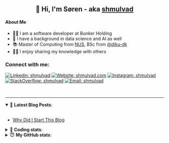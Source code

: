 <h2 align="center">
	👋 Hi, I'm Søren - aka <a href="https://shmulvad.com">shmulvad</a>
</h2>

#### About Me
- 👨‍💻 I am a software developer at Bunker Holding
- 🤖 I have a background in data science and AI as well
- 📚 Master of Computing from [NUS], BSc from [@diku-dk]
- 👨‍🏫 I enjoy sharing my knowledge with others

### Connect with me:

[![Linkedin: shmulvad](https://img.shields.io/badge/shmulvad-blue?style=flat&logo=Linkedin&logoColor=white)][linkedin]
[![Website: shmulvad.com](https://img.shields.io/badge/shmulvad.com-47CCCC?&style=flat&logo=Google-Chrome&logoColor=white)][website]
[![Instagram: shmulvad](https://img.shields.io/badge/-@shmulvad-purple?style=flat&logo=Instagram&logoColor=white)][instagram]
[![StackOverflow: shmulvad](https://img.shields.io/badge/shmulvad-FE7A16?style=flat&logo=stack-overflow&logoColor=white)][stackOverflow]
[![Email: shmulvad](https://img.shields.io/badge/shmulvad-D14836?style=flat&logo=gmail&logoColor=white)][mail]

<br />

---

<details open>
 <summary>📕 <b>Latest Blog Posts</b>: </summary>

<br>

<!-- BLOG-POST-LIST:START -->
- [Why Did I Start This Blog](https://shmulvad.com/blog/why-did-start-this-blog)
<!-- BLOG-POST-LIST:END -->

</details>

<!-- --- -->

<details>
 <summary>🤖 <b>Coding stats</b>: </summary>

<br>

NOTE: Doesn't track coding at work.

<!--START_SECTION:waka-->
![Code Time](http://img.shields.io/badge/Code%20Time-3%2C110%20hrs%2034%20mins-blue)

**I'm an Early 🐤** 

```text
🌞 Morning                1895 commits        ███████░░░░░░░░░░░░░░░░░░   26.32 % 
🌆 Daytime                2773 commits        ██████████░░░░░░░░░░░░░░░   38.51 % 
🌃 Evening                1810 commits        ██████░░░░░░░░░░░░░░░░░░░   25.14 % 
🌙 Night                  722 commits         ███░░░░░░░░░░░░░░░░░░░░░░   10.03 % 
```


📊 **This Week I Spent My Time On** 

```text
💬 Programming Languages: 
Other                    9 mins              ███████████████░░░░░░░░░░   61.89 % 
Python                   3 mins              █████░░░░░░░░░░░░░░░░░░░░   20.18 % 
TOML                     2 mins              ████░░░░░░░░░░░░░░░░░░░░░   15.74 % 
INI                      0 secs              █░░░░░░░░░░░░░░░░░░░░░░░░   02.18 % 

🔥 Editors: 
Zsh                      9 mins              ███████████████░░░░░░░░░░   61.89 % 
VS Code                  5 mins              ██████████░░░░░░░░░░░░░░░   38.11 % 

🐱‍💻 Projects: 
company-scrapers         13 mins             ██████████████████████░░░   86.31 % 
km24-core                2 mins              ███░░░░░░░░░░░░░░░░░░░░░░   13.69 % 
```


 Last Updated on 24/04/2025 18:53:06 UTC
<!--END_SECTION:waka-->

</details>

<!-- --- -->

<details>
 <summary>😇 <b>My GitHub stats</b>: </summary>

<br>

<img align="left" alt="shmulvad's Github Stats" src="https://github-readme-stats.vercel.app/api?username=shmulvad&show_icons=true&hide_border=true" />

</details>



[website]: https://shmulvad.com
[linkedin]: https://linkedin.com/in/shmulvad
[instagram]: https://instagram.com/shmulvad
[stackOverflow]: https://stackoverflow.com/users/9248793/shmulvad
[mail]: mailto:shmulvad@gmail.com
[@diku-dk]: https://github.com/diku-dk
[github]: https://github.com/shmulvad
[NUS]: https://www.nus.edu.sg
